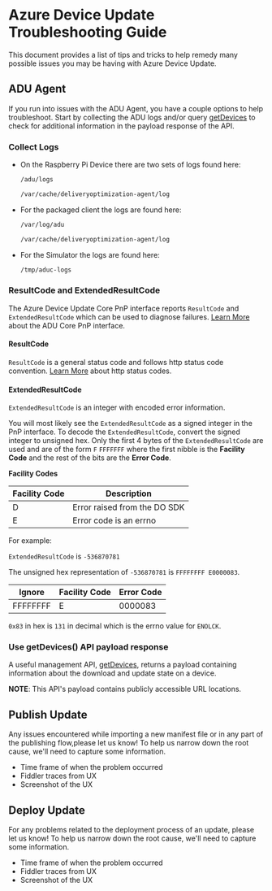 # Azure Device Update Troubleshooting Guide

This document provides a list of tips and tricks to help remedy many possible
issues you may be having with Azure Device Update.

## ADU Agent

If you run into issues with the ADU Agent, you have a couple options to help
troubleshoot.  Start by collecting the ADU logs and/or query
[getDevices](docs/../management-api-reference/get-devices.md) to check for
additional information in the payload response of the API.

### Collect Logs

* On the Raspberry Pi Device there are two sets of logs found here:

    ```markdown
    /adu/logs
    ```

    ```markdown
    /var/cache/deliveryoptimization-agent/log
    ```

* For the packaged client the logs are found here:

    ```markdown
    /var/log/adu
    ```

    ```markdown
    /var/cache/deliveryoptimization-agent/log
    ```

* For the Simulator the logs are found here:

    ```markdown
    /tmp/aduc-logs
    ```

### ResultCode and ExtendedResultCode

The Azure Device Update Core PnP interface reports `ResultCode` and
`ExtendedResultCode` which can be used to diagnose failures. [Learn
More](how-adu-uses-iot-pnp.md) about the ADU Core PnP interface.

#### ResultCode

`ResultCode` is a general status code and follows http status code convention.
[Learn More](https://www.w3.org/Protocols/rfc2616/rfc2616-sec10.html) about http
status codes.

#### ExtendedResultCode

`ExtendedResultCode` is an integer with encoded error information.

You will most likely see the `ExtendedResultCode` as a signed integer in the PnP
interface. To decode the `ExtendedResultCode`, convert the signed integer to
unsigned hex. Only the first 4 bytes of the `ExtendedResultCode` are used and
are of the form `F` `FFFFFFF` where the first nibble is the **Facility Code** and
the rest of the bits are the **Error Code**.

**Facility Codes**

| Facility Code     | Description  |
|-------------------|--------------|
| D                 | Error raised from the DO SDK|
| E                 | Error code is an errno |


For example:

`ExtendedResultCode` is `-536870781`

The unsigned hex representation of `-536870781` is `FFFFFFFF E0000083`.

| Ignore    | Facility Code  | Error Code   |
|-----------|----------------|--------------|
| FFFFFFFF  | E              | 0000083      |

`0x83` in hex is `131` in decimal which is the errno value for `ENOLCK`.

### Use getDevices() API payload response

A useful management API,
[getDevices](docs/../management-api-reference/get-devices.md), returns a payload
containing information about the download and update state on a device.

**NOTE**:  This API's payload contains publicly accessible URL locations.

## Publish Update

Any issues encountered while importing a new manifest file or in any part of the
publishing flow,please let us know!  To help us narrow down the root cause,
we'll need to capture some information.

* Time frame of when the problem occurred
* Fiddler traces from UX
* Screenshot of the UX

## Deploy Update

For any problems related to the deployment process of an update, please let us
know!  To help us narrow down the root cause, we'll need to capture some
information.

* Time frame of when the problem occurred
* Fiddler traces from UX
* Screenshot of the UX

